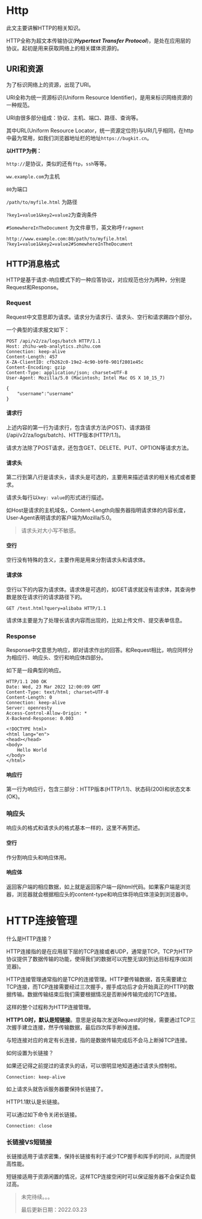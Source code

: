 # Http

此文主要讲解HTTP的相关知识。

HTTP全称为超文本传输协议(***Hypertext Transfer Protocol***)，是处在应用层的协议。起初是用来获取网络上的相关媒体资源的。

## URI和资源

为了标识网络上的资源，出现了URI。

URI全称为统一资源标识(Uniform Resource Identifier)，是用来标识网络资源的一种规范。

URI由很多部分组成：协议、主机、端口、路径、查询等。

其中URL(Uniform Resource Locator，统一资源定位符)与URI几乎相同，在http中最为常用，如我们浏览器地址栏的地址`https://bugkit.cn`。

**以HTTP为例：**

`http://`是协议，类似的还有`ftp`，`ssh`等等。

`ww.example.com`为主机

`80`为端口

`/path/to/myfile.html` 为路径

`?key1=value1&key2=value2`为查询条件

`#SomewhereInTheDocument` 为文件章节，英文称呼`fragment`

```
http://www.example.com:80/path/to/myfile.html
?key1=value1&key2=value2#SomewhereInTheDocument
```

## HTTP消息格式

HTTP是基于请求-响应模式下的一种应答协议，对应规范也分为两种，分别是Request和Response。

### Request

Request中文意思即为请求。请求分为请求行、请求头、空行和请求踢四个部分。

一个典型的请求报文如下：

```
POST /api/v2/za/logs/batch HTTP/1.1
Host: zhihu-web-analytics.zhihu.com
Connection: keep-alive
Content-Length: 457
X-ZA-ClientID: cfb262c0-19e2-4c90-b9f0-901f2801e45c
Content-Encoding: gzip
Content-Type: application/json; charset=UTF-8
User-Agent: Mozilla/5.0 (Macintosh; Intel Mac OS X 10_15_7) 

{
    "username":"username"
}
```

#### 请求行

上述内容的第一行为请求行，包含请求方法(POST)、请求路径(/api/v2/za/logs/batch)、HTTP版本(HTTP/1.1)。

请求方法除了POST请求，还包含GET、DELETE、PUT、OPTION等请求方法。

#### 请求头

第二行到第八行是请求头，请求头是可选的，主要用来描述请求的相关格式或者要求。

请求头每行以`key: value`的形式进行描述。

如Host是请求的主机域名，Content-Length向服务器指明请求体的内容长度，User-Agent表明请求的客户端为Mozilla/5.0。

> 请求头对大小写不敏感。

#### 空行

空行没有特殊的含义，主要作用是用来分割请求头和请求体。

#### 请求体

空行以下的内容为请求体。请求体是可选的，如GET请求就没有请求体，其查询参数是放在请求行的请求路径下的。

```
GET /test.html?query=alibaba HTTP/1.1
```

请求体主要是为了处理长请求内容而出现的，比如上传文件、提交表单信息。

### Response

Response中文意思为响应，即对请求作出的回答。和Request相比，响应同样分为相应行、响应头、空行和响应体四部分。

如下是一段典型的响应。

```
HTTP/1.1 200 OK
Date: Wed, 23 Mar 2022 12:00:09 GMT
Content-Type: text/html; charset=UTF-8
Content-Length: 0
Connection: keep-alive
Server: openresty
Access-Control-Allow-Origin: *
X-Backend-Response: 0.003 

<!DOCTYPE html>
<html lang="en">
<head></head>
<body>
    Hello World
</body>
</html>
```

#### 响应行

第一行为响应行，包含三部分：HTTP版本(HTTP/1.1)、状态码(200)和状态文本(OK)。

### 响应头

响应头的格式和请求头的格式基本一样的，这里不再赘述。

#### 空行

作分割响应头和响应体用。

#### 响应体

返回客户端的相应数据，如上就是返回客户端一段html代码。如果客户端是浏览器，浏览器就会根据相应头的content-type和响应体将响应体渲染到浏览器中。

# HTTP连接管理

什么是HTTP连接？

HTTP连接指的是在应用层下层的TCP连接或者UDP，通常是TCP。TCP为HTTP协议提供了数据传输的功能，使得我们的数据可以完整无误的到达目标程序(如浏览器)。

HTTP连接管理通常指的是TCP的连接管理。HTTP要传输数据，首先需要建立TCP连接，而TCP连接需要经过三次握手，握手成功后才会开始真正的HTTP的数据传输。数据传输结束后我们需要根据情况是否断掉传输完成的TCP连接。

这样的整个过程称为HTTP连接管理。

**HTTP1.0时，默认是短链接**。意思是说每次发送Request的时候，需要通过TCP三次握手建立连接，然乎传输数据，最后四次挥手断掉连接。

与短连接对应的肯定有长连接，指的是数据传输完成后不会马上断掉TCP连接。

如何设置为长链接？

如果还记得之前提过的请求头的话，可以很明显地知道通过请求头控制啦。

```
Connection: keep-alive
```

如上请求头就告诉服务器要保持长链接了。

HTTP1.1默认是长链接。

可以通过如下命令关闭长链接。

```
Connection: close 
```

### 长链接VS短链接

长链接适用于请求密集，保持长链接有利于减少TCP握手和挥手的时间，从而提供高性能。

短链接适用于资源闲置的情况，这样TCP连接空闲时可以保证服务器不会保证负载过高。

> 未完待续。。。
> 
> 最后更新日期：2022.03.23
